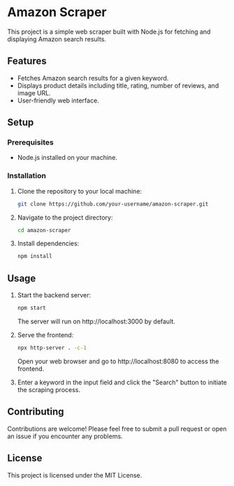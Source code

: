 # Amazon Scraper

This project is a simple web scraper built with Node.js for fetching and displaying Amazon search results.

## Features

- Fetches Amazon search results for a given keyword.
- Displays product details including title, rating, number of reviews, and image URL.
- User-friendly web interface.

## Setup

### Prerequisites

- Node.js installed on your machine.

### Installation

1. Clone the repository to your local machine:

   ```bash
   git clone https://github.com/your-username/amazon-scraper.git
   ```

2. Navigate to the project directory:

   ```bash
   cd amazon-scraper
   ```

3. Install dependencies:

   ```bash
   npm install
   ```

## Usage

1. Start the backend server:

   ```bash
   npm start
   ```

   The server will run on http://localhost:3000 by default.

2. Serve the frontend:

   ```bash
   npx http-server . -c-1
   ```

   Open your web browser and go to http://localhost:8080 to access the frontend.

3. Enter a keyword in the input field and click the "Search" button to initiate the scraping process.

## Contributing

Contributions are welcome! Please feel free to submit a pull request or open an issue if you encounter any problems.

## License

This project is licensed under the MIT License.
